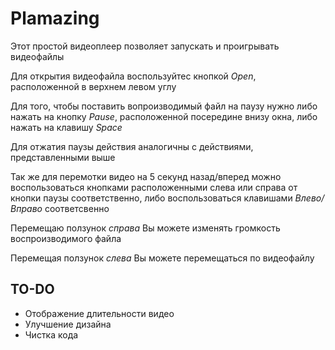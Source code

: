 # Plamazing
Этот простой видеоплеер позволяет запускать и проигрывать видеофайлы

Для открытия видеофайла воспользуйтес кнопкой *Open*, расположенной в верхнем левом углу

Для того, чтобы поставить вопроизводимый файл на паузу нужно либо нажать на кнопку *Pause*, расположенной посередине внизу окна, либо нажать на клавишу *Space*

Для отжатия паузы действия аналогичны с действиями, представленными выше

Так же для перемотки видео на 5 секунд назад/вперед можно воспользоваться кнопками расположенными слева или справа от кнопки паузы соответственно, либо воспользоваться клавишами *Влево/Вправо* соответсвенно

Перемещаю ползунок *справа* Вы можете изменять громкость воспроизводимого файла

Перемещая ползунок *слева* Вы можете перемещаться по видеофайлу

## TO-DO
+ Отображение длительности видео
+ Улучшение дизайна
+ Чистка кода
